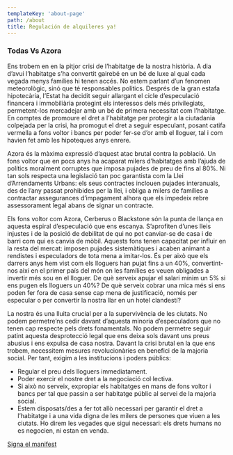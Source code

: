 ```yaml
---
templateKey: 'about-page'
path: /about
title: Regulación de alquileres ya!
---
```

### Todas Vs Azora

Ens trobem en en la pitjor crisi de l’habitatge de la nostra història. A dia d’avui l’habitatge s’ha convertit gairebé en un bé de luxe al qual cada vegada menys famílies hi tenen accés. No estem parlant d’un fenomen meteorològic, sinó que té responsables polítics. Després de la gran estafa hipotecària, l’Estat ha decidit seguir allargant el cicle d’especulació financera i immobiliària protegint els interessos dels més privilegiats, permetent-los mercadejar amb un bé de primera necessitat com l’habitatge. En comptes de promoure el dret a l’habitatge per protegir a la ciutadania colpejada per la crisi, ha promogut el dret a seguir especulant, posant catifa vermella a fons voltor i bancs per poder fer-se d’or amb el lloguer, tal i com havien fet amb les hipoteques anys enrere.

Azora és la màxima expressió d’aquest atac brutal contra la població. Un fons voltor que en pocs anys ha acaparat milers d’habitatges amb l’ajuda de polítics moralment corruptes que imposa pujades de preu de fins al 80%. Ni tan sols respecta una legislació tan poc garantista com la Llei d’Arrendaments Urbans: els seus contractes inclouen pujades interanuals, des de l’any passat prohibides per la llei, i obliga a milers de famílies a contractar assegurances d’impagament alhora que els impedeix rebre assessorament legal abans de signar un contracte.

Els fons voltor com Azora, Cerberus o Blackstone són la punta de llança en aquesta espiral d’especulació que ens escanya. S’aprofiten d’unes lleis injustes i de la posició de debilitat de qui no pot canviar-se de casa i de barri com qui es canvia de mòbil. Aquests fons tenen capacitat per influir en la resta del mercat: imposen pujades sistemàtiques i acaben animant a rendistes i especuladors de tota mena a imitar-los. És per això que els darrers anys hem vist com els lloguers han pujat fins a un 40%, convertint-nos així en el primer país del món on les famílies es veuen obligades a invertir més sou en el lloguer. De què serveix apujar el salari mínim un 5% si ens pugen els lloguers un 40%? De què serveix cobrar una mica més si ens poden fer fora de casa sense cap mena de justificació, només per especular o per convertir la nostra llar en un hotel clandestí?

La nostra és una lluita crucial per a la supervivència de les ciutats. No podem permetre’ns cedir davant d’aquesta minoria d’especuladors que no tenen cap respecte pels drets fonamentals. No podem permetre seguir patint aquesta desprotecció legal que ens deixa sols davant uns preus abusius i ens expulsa de casa nostra. Davant la crisi brutal en la que ens trobem, necessitem mesures revolucionàries en benefici de la majoria social. Per tant, exigim a les institucions i poders públics:

- Regular el preu dels lloguers immediatament.
- Poder exercir el nostre dret a la negociació col·lectiva.
- Si això no serveix, expropiar els habitatges en mans de fons voltor i bancs per tal que passin a ser habitatge públic al servei de la majoria social.
- Estem disposats/des a fer tot allò necessari per garantir el dret a l’habitatge i a una vida digna de les milers de persones que viuen a les ciutats. Ho direm les vegades que sigui necessari: els drets humans no es negocien, ni estan en venda.

[Signa el manifest](/contact)